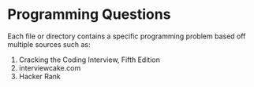# Programming Questions
Each file or directory contains a specific programming problem based off multiple sources such as:

1. Cracking the Coding Interview, Fifth Edition
2. interviewcake.com
3. Hacker Rank

